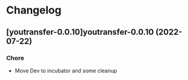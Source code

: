 # Changelog



## [youtransfer-0.0.10]youtransfer-0.0.10 (2022-07-22)

### Chore

- Move Dev to incubator and some cleanup
  
  
